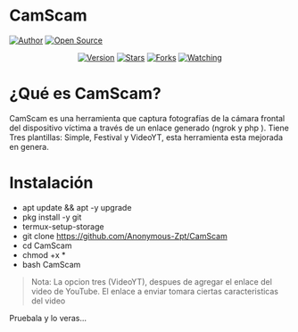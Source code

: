 # CamScam

<a href="https://github.com/Anonymous-Zpt"><img title="Author" src="https://img.shields.io/badge/Author-Anonymous%20Zpt-svg?style=for-the-badge&logo=github"></a>
<a href="#"><img title="Open Source" src="https://img.shields.io/badge/Open%20Source-%E2%9D%A4-green?style=for-the-badge"></a>
<div align="center">
<a href="#"><img title="Version" src="https://img.shields.io/badge/Version-0.1-green.svg?style=flat-square"></a>
<a href="https://github.com/Anonymous-Zpt/CamScam/stargazers/"><img title="Stars" src="https://img.shields.io/github/stars/Anonymous-Zpt/CamScam?color=red&style=flat-square"></a>
<a href="https://github.com/Anonymous-Zpt/CamScam/network/members"><img title="Forks" src="https://img.shields.io/github/forks/Anonymous-Zpt/CamScam?color=red&style=flat-square"></a>
<a href="https://github.com/Anonymous-Zpt/CamScam/watchers"><img title="Watching" src="https://img.shields.io/github/watchers/Anonymous-Zpt/CamScam?label=Watchers&color=blue&style=flat-square"></a>
</div>

# ¿Qué es CamScam? 

CamScam es una herramienta que captura fotografías de la cámara frontal del dispositivo víctima a través de un enlace generado (ngrok y php ). Tiene Tres plantillas: Simple, Festival y VideoYT, esta herramienta esta mejorada en genera.

# Instalación 

* apt update && apt -y upgrade
* pkg install -y git
* termux-setup-storage
* git clone https://github.com/Anonymous-Zpt/CamScam
* cd CamScam
* chmod +x *
* bash CamScam

> Nota:
La opcion tres (VideoYT), despues de agregar el enlace del video de YouTube. El enlace a enviar tomara ciertas caracteristicas del video

Pruebala y lo veras...
